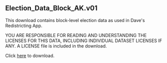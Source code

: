 ## Election_Data_Block_AK.v01
This download contains block-level election data as used in Dave's Redistricting App.

YOU ARE RESPONSIBLE FOR READING AND UNDERSTANDING THE LICENSES FOR THIS DATA, INCLUDING INDIVIDUAL DATASET LICENSES IF ANY.
A LICENSE file is included in the download.

Click [here](https://data.dra2020.net/file/dra-block-data/Election_Data_Block_AK.v01.zip) to download.